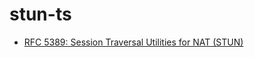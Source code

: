 # stun-ts

- [RFC 5389: Session Traversal Utilities for NAT (STUN)](https://datatracker.ietf.org/doc/html/rfc5389)
